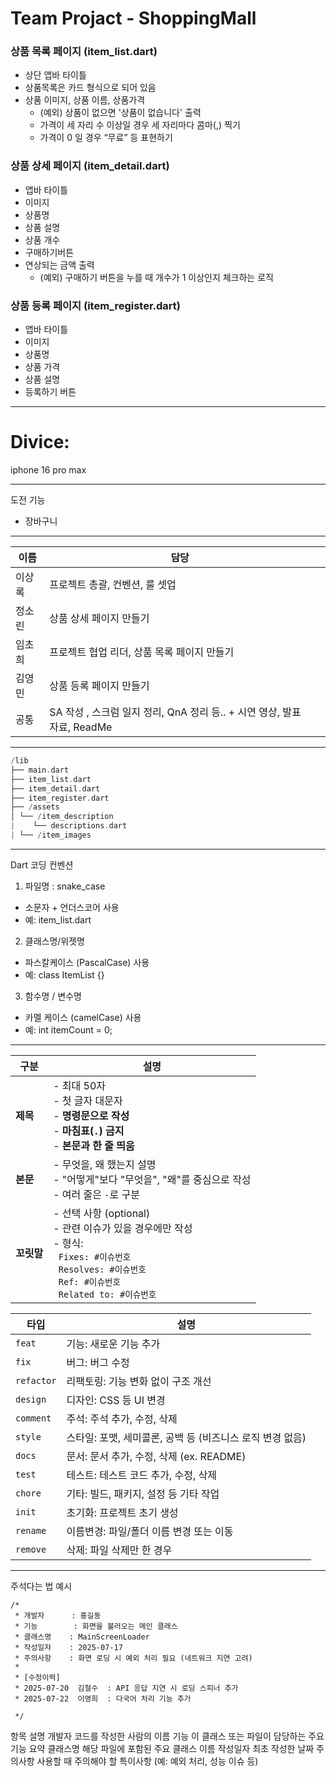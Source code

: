 # Team Projact - ShoppingMall

### 상품 목록 페이지 (item_list.dart)

- 상단 앱바 타이틀
- 상품목록은 카드 형식으로 되어 있음
- 상품 이미지, 상품 이름, 상품가격
  - (예외) 상품이 없으면 '상품이 없습니다' 출력
  - 가격이 세 자리 수 이상일 경우 세 자리마다 콤마(,) 찍기
  - 가격이 0 일 경우 “무료” 등 표현하기
 


### 상품 상세 페이지 (item_detail.dart)

- 앱바 타이틀
- 이미지
- 상품명
- 상품 설명
- 상품 개수
- 구매하기버튼
- 연상되는 금액 출력
  - (예외) 구매하기 버튼을 누를 때 개수가 1 이상인지 체크하는 로직
 


### 상품 등록 페이지 (item_register.dart)

- 앱바 타이틀
- 이미지
- 상품명
- 상품 가격
- 상품 설명
- 등록하기 버튼

---

# Divice:

iphone 16 pro max

---

도전 기능

- 장바구니

---

|  이름   |  담당   |     |
| --- | --- |--- |
| 이상록   |   프로젝트 총괄, 컨벤션, 룰 셋업  |     |
|   정소린  |  상품 상세 페이지 만들기   |     |
|    임초희  | 프로젝트 협업 리더, 상품 목록 페이지 만들기   |     |
|  김영민   |   상품 등록 페이지 만들기   |     |
|  공통   |  SA 작성 , 스크럼 일지 정리, QnA 정리 등.. + 시연 영상, 발표 자료, ReadMe   |     |

---

```dart
/lib
├── main.dart  
├── item_list.dart  
├── item_detail.dart  
├── item_register.dart  
├── /assets
│ └── /item_description
|    └── descriptions.dart
| └── /item_images
```

---

Dart 코딩 컨벤션

1. 파일명 : snake_case
- 소문자 + 언더스코어 사용
- 예: item_list.dart

2. 클래스명/위젯명
- 파스칼케이스 (PascalCase) 사용
- 예: class ItemList {}

3. 함수명 / 변수명
- 카멜 케이스 (camelCase) 사용
- 예: int itemCount = 0;

---

| 구분      | 설명                                                                                                                                       |
| ------- | ---------------------------------------------------------------------------------------------------------------------------------------- |
| **제목**  | - 최대 50자<br>- 첫 글자 대문자<br>- **명령문으로 작성**<br>- **마침표(`.`) 금지**<br>- **본문과 한 줄 띄움**                                                        |
| **본문**  | - 무엇을, 왜 했는지 설명<br>- "어떻게"보다 "무엇을", "왜"를 중심으로 작성<br>- 여러 줄은 `-`로 구분                                                                      |
| **꼬릿말** | - 선택 사항 (optional)<br>- 관련 이슈가 있을 경우에만 작성<br>- 형식:<br>  `Fixes: #이슈번호`<br>  `Resolves: #이슈번호`<br>  `Ref: #이슈번호`<br>  `Related to: #이슈번호` |

| 타입         | 설명                                  |
| ---------- | ----------------------------------- |
| `feat`     | 기능: 새로운 기능 추가                       |
| `fix`      | 버그: 버그 수정                           |
| `refactor` | 리팩토링: 기능 변화 없이 구조 개선                |
| `design`   | 디자인: CSS 등 UI 변경                    |
| `comment`  | 주석: 주석 추가, 수정, 삭제                   |
| `style`    | 스타일: 포맷, 세미콜론, 공백 등 (비즈니스 로직 변경 없음) |
| `docs`     | 문서: 문서 추가, 수정, 삭제 (ex. README)      |
| `test`     | 테스트: 테스트 코드 추가, 수정, 삭제              |
| `chore`    | 기타: 빌드, 패키지, 설정 등 기타 작업             |
| `init`     | 초기화: 프로젝트 초기 생성                     |
| `rename`   | 이름변경: 파일/폴더 이름 변경 또는 이동             |
| `remove`   | 삭제: 파일 삭제만 한 경우                     |

---

주석다는 법 예시

```
/*
 * 개발자      : 홍길동
 * 기능        : 화면을 불러오는 메인 클래스
 * 클래스명    : MainScreenLoader
 * 작성일자    : 2025-07-17
 * 주의사항    : 화면 로딩 시 예외 처리 필요 (네트워크 지연 고려)
 *
 * [수정이력]
 * 2025-07-20  김철수  : API 응답 지연 시 로딩 스피너 추가
 * 2025-07-22  이영희  : 다국어 처리 기능 추가

 */
 ```

항목	설명
개발자	코드를 작성한 사람의 이름
기능	이 클래스 또는 파일이 담당하는 주요 기능 요약
클래스명	해당 파일에 포함된 주요 클래스 이름
작성일자	최초 작성한 날짜
주의사항	사용할 때 주의해야 할 특이사항 (예: 예외 처리, 성능 이슈 등)
